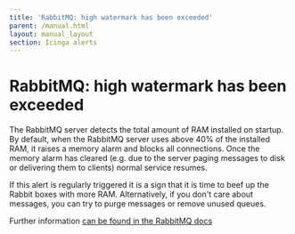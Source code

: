 ```yaml
---
title: 'RabbitMQ: high watermark has been exceeded'
parent: /manual.html
layout: manual_layout
section: Icinga alerts
---
```


# RabbitMQ: high watermark has been exceeded

The RabbitMQ server detects the total amount of RAM installed on
startup. By default, when the RabbitMQ server uses above 40% of the
installed RAM, it raises a memory alarm and blocks all connections. Once
the memory alarm has cleared (e.g. due to the server paging messages to
disk or delivering them to clients) normal service resumes.

If this alert is regularly triggered it is a sign that it is time to
beef up the Rabbit boxes with more RAM. Alternatively, if you don't care
about messages, you can try to purge messages or remove unused queues.

Further information [can be found in the RabbitMQ docs](https://www.rabbitmq.com/memory.html)
